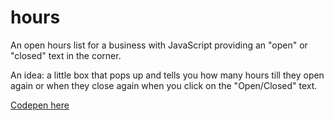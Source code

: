 # hours
An open hours list for a business with JavaScript providing an "open" or "closed" text in the corner.

An idea: a little box that pops up and tells you how many hours till they open again or when they close again when you click on the "Open/Closed" text.

[Codepen here](http://codepen.io/joshbivens/pen/ByvQwO)
